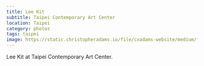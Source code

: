 ```yaml
---
title: Lee Kit
subtitle: Taipei Contemporary Art Center
location: Taipei
category: photos
tags: taipei
image: https://static.christopheradams.io/file/cxadams-website/medium/flickr/8519/8534517874_34390624c1_k.jpg
---
```


Lee Kit at Taipei Contemporary Art Center.
